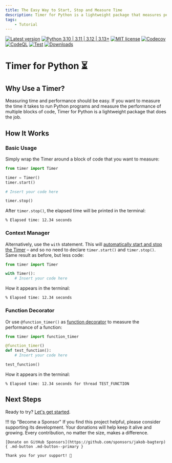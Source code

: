 ```yaml
---
title: The Easy Way to Start, Stop and Measure Time
description: Timer for Python is a lightweight package that measures performance of your code. Get started in minutes with code examples for beginners and advanced users.
tags:
    - Tutorial
---
```


[![Latest version](https://img.shields.io/static/v1?label=version&message=0.8.0&color=yellowgreen)](https://github.com/jakob-bagterp/timer-for-python/releases/latest)
[![Python 3.10 | 3.11 | 3.12 | 3.13+](https://img.shields.io/static/v1?label=python&message=3.10%20|%203.11%20|%203.12%20|%203.13%2B&color=blueviolet)](https://www.python.org)
[![MIT license](https://img.shields.io/static/v1?label=license&message=MIT&color=blue)](https://github.com/jakob-bagterp/timer-for-python/blob/master/LICENSE.md)
[![Codecov](https://codecov.io/gh/jakob-bagterp/timer-for-python/branch/master/graph/badge.svg?token=P4IT8WQO0R)](https://codecov.io/gh/jakob-bagterp/timer-for-python)
[![CodeQL](https://github.com/jakob-bagterp/timer-for-python/actions/workflows/github-code-scanning/codeql/badge.svg)](https://github.com/jakob-bagterp/timer-for-python/actions/workflows/github-code-scanning/codeql)
[![Test](https://github.com/jakob-bagterp/timer-for-python/actions/workflows/test.yml/badge.svg)](https://github.com/jakob-bagterp/timer-for-python/actions/workflows/test.yml)
[![Downloads](https://static.pepy.tech/badge/timer-for-python)](https://pepy.tech/project/timer-for-python)

# Timer for Python ⏳
## Why Use a Timer?
Measuring time and performance should be easy. If you want to measure the time it takes to run Python programs and measure the performance of multiple blocks of code, Timer for Python is a lightweight package that does the job.

## How It Works
### Basic Usage
Simply wrap the Timer around a block of code that you want to measure:

```python linenums="1" hl_lines="6"
from timer import Timer

timer = Timer()
timer.start()

# Insert your code here

timer.stop()
```

After `timer.stop()`, the elapsed time will be printed in the terminal:

```text title=""
% Elapsed time: 12.34 seconds
```

### Context Manager
Alternatively, use the `with` statement. This will [automatically start and stop the Timer](user-guide/context-manager.md) – and so no need to declare `timer.start()` and `timer.stop()`. Same result as before, but less code:

```python linenums="1" hl_lines="4"
from timer import Timer

with Timer():
    # Insert your code here
```

How it appears in the terminal:

```text title=""
% Elapsed time: 12.34 seconds
```

### Function Decorator
Or use `@function_timer()` as [function decorator](user-guide/function-decorator.md) to measure the performance of a function:

```python linenums="1" hl_lines="3"
from timer import function_timer

@function_timer()
def test_function():
    # Insert your code here

test_function()
```

How it appears in the terminal:

<pre><code>% Elapsed time: 12.34 seconds for thread <span class="fg-green">TEST_FUNCTION</span></code></pre>

## Next Steps
Ready to try? [Let's get started](./getting-started/index.md).

!!! tip "Become a Sponsor"
    If you find this project helpful, please consider supporting its development. Your donations will help keep it alive and growing. Every contribution, no matter the size, makes a difference.

    [Donate on GitHub Sponsors](https://github.com/sponsors/jakob-bagterp){ .md-button .md-button--primary }

    Thank you for your support! 🙌
